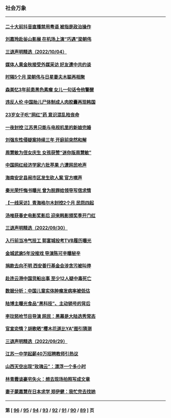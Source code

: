 ### 社会万象
---
#### [二十大前抖音直播禁用粤语 被指是政治操作](../../pages/ncid282/n13839150.md) 
#### [刘嘉玲赴釡山影展 在机场上演“巧遇”梁朝伟](../../pages/ncid282/n13839026.md) 
#### [三退声明精选（2022/10/04）](../../pages/ncid282/n13839057.md) 
#### [媒体人黄金秋接受外媒采访 好友遭中共约谈](../../pages/ncid282/n13838646.md) 
#### [时隔5个月 梁朝伟与日星妻夫木聪再相聚](../../pages/ncid282/n13838260.md) 
#### [森美忆3年前患黑色素瘤 女儿一句话令他警醒](../../pages/ncid282/n13838236.md) 
#### [违反人伦 中国胎儿尸体制成人肉胶囊再现韩国](../../pages/ncid282/n13837111.md) 
#### [23岁女子吃“网红”药 意识混乱险丧命](../../pages/ncid282/n13837896.md) 
#### [一夜封控 江苏男只能与电视机里的新娘完婚](../../pages/ncid282/n13837806.md) 
#### [刘强东性侵疑案持续三年 开庭前突然和解](../../pages/ncid282/n13837499.md) 
#### [周慧敏为侄女庆生 女孩获赞“迷你版周慧敏”](../../pages/ncid282/n13837485.md) 
#### [中国网红经济学家六批苹果 六遭网民呛声](../../pages/ncid282/n13837125.md) 
#### [海南安定县闹市区发生砍人案 官方噤声](../../pages/ncid282/n13837405.md) 
#### [秦光荣忏悔书曝光 曾为脱罪给领导写信求情](../../pages/ncid282/n13836690.md) 
#### [【一线采访】青海格尔木封控2个月 民怨四起](../../pages/ncid282/n13836720.md) 
#### [汤唯获春史电影奖影后 迎来韩影颁奖季开门红](../../pages/ncid282/n13836363.md) 
#### [三退声明精选（2022/09/30）](../../pages/ncid282/n13836541.md) 
#### [入行前当冷气技工 郭富城投考TVB履历曝光](../../pages/ncid282/n13836387.md) 
#### [金城武逾5年没接戏 导演陈可辛曝秘辛](../../pages/ncid282/n13836426.md) 
#### [捐款去向不明 西安善行基金会涉贪污被叫停](../../pages/ncid282/n13836357.md) 
#### [赴连云港中国货船出事 至少12人疑中毒死亡](../../pages/ncid282/n13836276.md) 
#### [数据分析：中国儿童实体肿瘤发病率被低估](../../pages/ncid282/n13836062.md) 
#### [陆博主曝光食品“黑科技”、主动销号的背后](../../pages/ncid282/n13836018.md) 
#### [李玟怒呛节目导演 网民：黑幕是大陆选秀常态](../../pages/ncid282/n13835691.md) 
#### [官宣恋情？胡歌晒“樱木花道比YA”图引猜测](../../pages/ncid282/n13835667.md) 
#### [三退声明精选（2022/09/29）](../../pages/ncid282/n13835570.md) 
#### [江苏一中学起薪40万招聘教师引热议](../../pages/ncid282/n13835176.md) 
#### [山西天空出现“玫瑰云”：漂浮一个多小时](../../pages/ncid282/n13834482.md) 
#### [林青霞谈豪宅失火：想去现场拍照写成文章](../../pages/ncid282/n13834015.md) 
#### [妻子蒙嘉慧在日本求学 郑伊健：我忙完去找她](../../pages/ncid282/n13834001.md) 

---
#### 第 [ [96](./96.md) / [95](./95.md) / [94](./94.md) / [93](./93.md) / [92](./92.md) / [91](./91.md) / [90](./90.md) / [89](./89.md) ] 页
